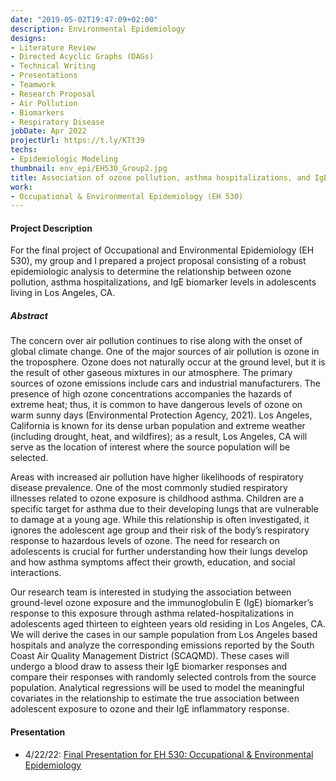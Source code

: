 ```yaml
---
date: "2019-05-02T19:47:09+02:00"
description: Environmental Epidemiology
designs:
- Literature Review
- Directed Acyclic Graphs (DAGs)
- Technical Writing
- Presentations
- Teamwork
- Research Proposal
- Air Pollution
- Biomarkers
- Respiratory Disease
jobDate: Apr 2022
projectUrl: https://t.ly/KTt39
techs:
- Epidemiologic Modeling
thumbnail: env_epi/EH530_Group2.jpg
title: Association of ozone pollution, asthma hospitalizations, and IgE levels for adolescents in Los Angeles, CA
work:
- Occupational & Environmental Epidemiology (EH 530)
---
```


#### Project Description
For the final project of Occupational and Environmental Epidemiology (EH 530), my group and I prepared a project proposal consisting of a robust epidemiologic analysis to determine the relationship between ozone pollution, asthma hospitalizations, and IgE biomarker levels in adolescents living in Los Angeles, CA. 

##### Abstract
The concern over air pollution continues to rise along with the onset of global climate change. One of the major sources of air pollution is ozone in the troposphere. Ozone does not
naturally occur at the ground level, but it is the result of other gaseous mixtures in our atmosphere. The primary sources of ozone emissions include cars and industrial manufacturers. The presence of high ozone concentrations accompanies the hazards of extreme heat; thus, it is
common to have dangerous levels of ozone on warm sunny days (Environmental Protection Agency, 2021). Los Angeles, California is known for its dense urban population and extreme weather (including drought, heat, and wildfires); as a result, Los Angeles, CA will serve as the location of interest where the source population will be selected.

Areas with increased air pollution have higher likelihoods of respiratory disease prevalence. One of the most commonly studied respiratory illnesses related to ozone exposure is
childhood asthma. Children are a specific target for asthma due to their developing lungs that are vulnerable to damage at a young age. While this relationship is often investigated, it ignores the adolescent age group and their risk of the body’s respiratory response to hazardous levels of ozone. The need for research on adolescents is crucial for further understanding how their lungs develop and how asthma symptoms affect their growth, education, and social interactions.

Our research team is interested in studying the association between ground-level ozone exposure and the immunoglobulin E (IgE) biomarker’s response to this exposure through asthma
related-hospitalizations in adolescents aged thirteen to eighteen years old residing in Los Angeles, CA. We will derive the cases in our sample population from Los Angeles based hospitals and analyze the corresponding emissions reported by the South Coast Air Quality Management District (SCAQMD). These cases will undergo a blood draw to assess their IgE biomarker responses and compare their responses with randomly selected controls from the source population. Analytical regressions will be used to model the meaningful covariates in the relationship to estimate the true association between adolescent exposure to ozone and their IgE inflammatory response.

#### Presentation
- 4/22/22: [Final Presentation for EH 530: Occupational & Environmental Epidemiology](https://github.com/marisadyw/MarisaWong-Portfolio/blob/main/Project%20Documents/EH%20530%20Group%202%20-%20Presentation.pdf)